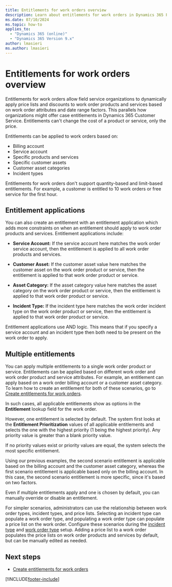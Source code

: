 ```yaml
---
title: Entitlements for work orders overview
description: Learn about entitlements for work orders in Dynamics 365 Field Service.
ms.date: 07/10/2024
ms.topic: how-to
applies_to: 
  - "Dynamics 365 (online)"
  - "Dynamics 365 Version 9.x"
author: lmasieri
ms.author: lmasieri
---
```


# Entitlements for work orders overview

Entitlements for work orders allow field service organizations to dynamically apply price lists and discounts to work order products and services based on work order attributes and date range factors. This parallels how organizations might offer case entitlements in Dynamics 365 Customer Service. Entitlements can't change the cost of a product or service, only the price.

Entitlements can be applied to work orders based on:

- Billing account
- Service account
- Specific products and services
- Specific customer assets
- Customer asset categories
- Incident types

Entitlements for work orders don't support quantity-based and limit-based entitlements. For example, a customer is entitled to 10 work orders or free service for the first hour.

## Entitlement applications

You can also create an entitlement with an entitlement application which adds more constraints on when an entitlement should apply to work order products and services. Entitlement applications include:

- **Service Account:** If the service account here matches the work order service account, then the entitlement is applied to all work order products and services.

- **Customer Asset:** If the customer asset value here matches the customer asset on the work order product or service, then the entitlement is applied to that work order product or service.

- **Asset Category:** If the asset category value here matches the asset category on the work order product or service, then the entitlement is applied to that work order product or service.

- **Incident Type:** If the incident type here matches the work order incident type on the work order product or service, then the entitlement is applied to that work order product or service.

Entitlement applications use AND logic. This means that if you specify a service account and an incident type then both need to be present on the work order to apply.

## Multiple entitlements

You can apply multiple entitlements to a single work order product or service. Entitlements can be applied based on different work order and work order product and service attributes. For example, an entitlement can apply based on a work order billing account or a customer asset category. To learn how to create an entitlement for both of these scenarios, go to [Create entitlements for work orders](work-order-entitlements.md).

In such cases, all applicable entitlements show as options in the **Entitlement** lookup field for the work order.

However, one entitlement is selected by default. The system first looks at the **Entitlement Prioritization** values of all applicable entitlements and selects the one with the highest priority (1 being the highest priority). Any priority value is greater than a blank priority value.

If no priority values exist or priority values are equal, the system selects the most specific entitlement.

Using our previous examples, the second scenario entitlement is applicable based on the billing account and the customer asset category, whereas the first scenario entitlement is applicable based only on the billing account. In this case, the second scenario entitlement is more specific, since it's based on two factors.

Even if multiple entitlements apply and one is chosen by default, you can manually override or disable an entitlement.

For simpler scenarios, administrators can use the relationship between work order types, incident types, and price lists. Selecting an incident type can populate a work order type, and populating a work order type can populate a price list on the work order. Configure these scenarios during the [incident type](configure-incident-types.md) and [work order type](create-work-order-types.md) setup. Adding a price list to a work order populates the price lists on work order products and services by default, but can be manually edited as needed.

## Next steps

- [Create entitlements for work orders](work-order-entitlements.md)


[!INCLUDE[footer-include](../includes/footer-banner.md)]